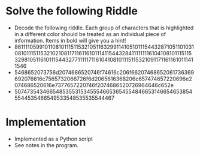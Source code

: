# Solve the following Riddle
- Decode the following riddle. Each group of characters that is highlighted in a different color should be treated as an individual piece of information. Items in bold will give you a hint!
- 86111105991011081011151153210511632991141051011154432871051101031081011151153210210811711611610111411544328411111111610410810111511532981051161011154432771111171161041081011151153210911711611610111411546
- 5468652073756d2074686520746f74616c206f66207468652061736369692076616c7565732066726f6d2065616368206c657474657220696e2074686520616e7377657220746f2074686520726964646c652e
- 507473543466548535531534555466536545548466531466546538545544535466549533548535535544467

# Implementation
- Implemented as a Python script
- See notes in the program.
